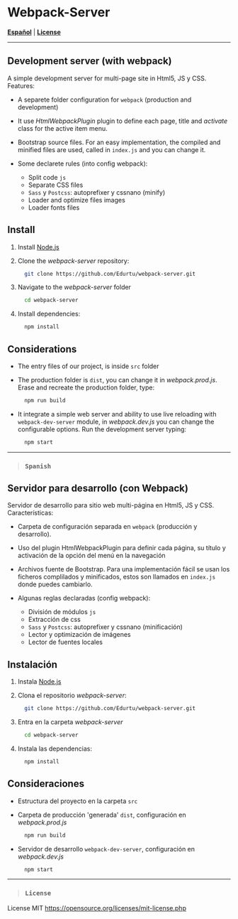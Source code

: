 # Webpack-Server

[**Español**](#Spanish) | [**License**](#License)

---

## Development server (with webpack)

A simple development server for multi-page site in Html5, JS y CSS. Features:

- A separete folder configuration for `webpack` (production and development)

- It use *HtmlWebpackPlugin* plugin to define each page, title and *activate* class for the active item menu.

- Bootstrap source files. For an easy implementation, the compiled and minified files are used, called in `index.js` and you can change it.

- Some declarete rules (into config webpack):
  - Split code `js`
  - Separate CSS files
  - `Sass` y `Postcss`: autoprefixer y cssnano (minify)
  - Loader and optimize files images
  - Loader fonts files

## Install

1) Install [Node.js](http://nodejs.org/)

2) Clone the *webpack-server* repository:

    ```sh
      git clone https://github.com/Edurtu/webpack-server.git
    ```

3) Navigate to the *webpack-server* folder

    ```sh
      cd webpack-server
    ```

4) Install dependencies:

    ```sh
      npm install
    ```

## Considerations

- The entry files of our project, is inside `src` folder
- The production folder is `dist`, you can change it in *webpack.prod.js*. Erase and recreate the production folder, type:

  ```sh
    npm run build
  ```

- It integrate a simple web server and ability to use live reloading with `webpack-dev-server` module, in *webpack.dev.js* you can change the configurable options. Run the development server typing:

  ```sh
    npm start
  ```

---

> ### `Spanish`

## Servidor para desarrollo (con Webpack)

Servidor de desarrollo para sitio web multi-página en Html5, JS y CSS. Características:

- Carpeta de configuración separada en `webpack` (producción y desarrollo).

- Uso del plugin HtmlWebpackPlugin para definir cada página, su título y activación de la opción del menú en la navegación

- Archivos fuente de Bootstrap. Para una implementación fácil se usan los ficheros complilados y minificados, estos son llamados en `index.js` donde puedes cambiarlo.

- Algunas reglas declaradas (config webpack):
  - División de módulos `js`
  - Extracción de css
  - `Sass` y `Postcss`: autoprefixer y cssnano (minificación)
  - Lector y optimización de imágenes
  - Lector de fuentes locales

## Instalación

1) Instala [Node.js](http://nodejs.org/)
2) Clona el repositorio *webpack-server*:

    ```sh
      git clone https://github.com/Edurtu/webpack-server.git
    ```

3) Entra en la carpeta *webpack-server*

    ```sh
      cd webpack-server
    ```

4) Instala las dependencias:

    ```sh
      npm install
    ```

## Consideraciones

- Estructura del proyecto en la carpeta `src`
- Carpeta de producción 'generada' `dist`, configuración en *webpack.prod.js*

  ```sh
    npm run build
  ```

- Servidor de desarrollo `webpack-dev-server`, configuración en *webpack.dev.js*

  ```sh
    npm start
  ```

---

> ### `License`

License MIT <https://opensource.org/licenses/mit-license.php>